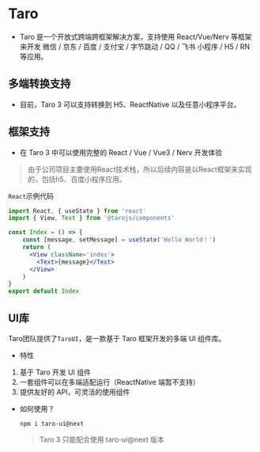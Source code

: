 # Taro
- Taro 是一个开放式跨端跨框架解决方案，支持使用 React/Vue/Nerv 等框架来开发 微信 / 京东 / 百度 / 支付宝 / 字节跳动 / QQ / 飞书 小程序 / H5 / RN 等应用。

## 多端转换支持
- 目前，Taro 3 可以支持转换到 H5、ReactNative 以及任意小程序平台。
  
## 框架支持
- 在 Taro 3 中可以使用完整的 React / Vue / Vue3 / Nerv 开发体验
> 由于公司项目主要使用React技术栈，所以后续内容是以React框架来实现的，包括h5、百度小程序应用。

`React`示例代码
  
```jsx
import React, { useState } from 'react'
import { View, Text } from '@tarojs/components'

const Index = () => {
    const [message, setMessage] = useState('Hello World！')
    return (
      <View className='index'>
        <Text>{message}</Text>
      </View>
    ) 
}
export default Index
```
## UI库
Taro团队提供了`TaroUI`，是一款基于 Taro 框架开发的多端 UI 组件库。
 - 特性
  1. 基于 Taro 开发 UI 组件
  2. 一套组件可以在多端适配运行（ReactNative 端暂不支持）
  3. 提供友好的 API，可灵活的使用组件
- 如何使用？
  ```
  npm i taro-ui@next
  ```
  >Taro 3 只能配合使用 taro-ui@next 版本